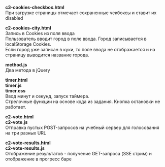 **c3-cookies-checkbox.html**  
При загрузке страницы отмечает сохраненные чекбоксы и ставит их disabled
  
**c2-cookies-city.html**   
Запись в Cookies из поля ввода  
Пользователь вводит город в поле ввода. Город записывается в localStorage Cookies.   
Если город уже записан в куки, то поле ввода не отображается и на страницу выводится название города.
  
**method.js**  
Два метода в jQuery
  
**timer.html**  
**timer.js**  
**timer.css**  
Ввод минут и секунд, запуск таймера.  
Стрелочные функции на основе кода из задания. Кнопка остановки не работает.
  
**c2-vote.html**   
**c2-vote.js**  
Отправка пустых POST-запросов на учебный сервер для голосования на три разных URL  
  
**c2-vote-results.html**  
**c2-vote-results.js**  
Отображение результатов - получение GET-запроса (SSE стрим) и отображение в прогресс баре
